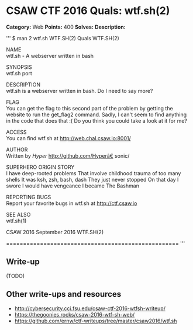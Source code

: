 # CSAW CTF 2016 Quals: wtf.sh(2)

**Category:** Web
**Points:** 400
**Solves:**
**Description:**

'''
$ man 2 wtf.sh
WTF.SH(2)               Quals               WTF.SH(2)

NAME  
       wtf.sh - A webserver written in bash

SYNOPSIS  
       wtf.sh port

DESCRIPTION  
       wtf.sh is a webserver written in bash.
       Do I need to say more?

FLAG  
       You  can  get  the flag to this second part of
       the problem by getting the website to run  the
       get_flag2 command. Sadly, I can't seem to find
       anything in the code that does that :( Do  you
       think you could take a look at it for me?

ACCESS  
       You can find wtf.sh at http://web.chal.csaw.io:8001/

AUTHOR  
       Written  by  _Hyper_  http://github.com/Hyperâ€
       sonic/

SUPERHERO ORIGIN STORY  
       I have deep-rooted problems
       That involve  childhood  trauma  of  too  many
       shells
       It was ksh, zsh, bash, dash
       They just never stopped
       On that day I swore I would have vengeance
       I became
       The Bashman

REPORTING BUGS  
       Report   your   favorite  bugs  in  wtf.sh  at
       http://ctf.csaw.io

SEE ALSO  
       wtf.sh(1)

CSAW 2016           September 2016          WTF.SH(2)

===================================================
'''

## Write-up

(TODO)

## Other write-ups and resources

* http://cybersecurity.cci.fsu.edu/csaw-ctf-2016-wtfsh-writeup/
* https://thegoonies.rocks/csaw-2016-wtf-sh-web/
* https://github.com/ernw/ctf-writeups/tree/master/csaw2016/wtf.sh
